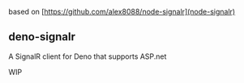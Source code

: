 based on [https://github.com/alex8088/node-signalr](node-signalr)
## deno-signalr
 A SignalR client for Deno that supports ASP.net

WIP